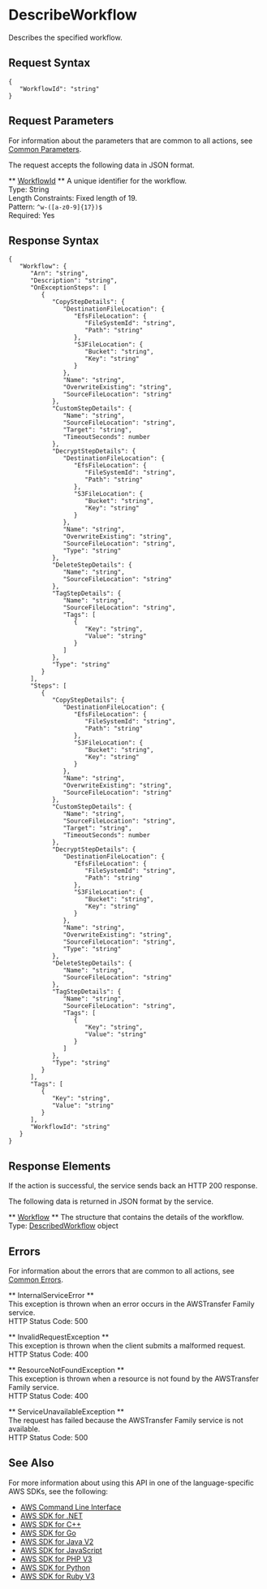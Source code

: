 # DescribeWorkflow<a name="API_DescribeWorkflow"></a>

Describes the specified workflow\.

## Request Syntax<a name="API_DescribeWorkflow_RequestSyntax"></a>

```
{
   "WorkflowId": "string"
}
```

## Request Parameters<a name="API_DescribeWorkflow_RequestParameters"></a>

For information about the parameters that are common to all actions, see [Common Parameters](CommonParameters.md)\.

The request accepts the following data in JSON format\.

 ** [WorkflowId](#API_DescribeWorkflow_RequestSyntax) **   <a name="TransferFamily-DescribeWorkflow-request-WorkflowId"></a>
A unique identifier for the workflow\.  
Type: String  
Length Constraints: Fixed length of 19\.  
Pattern: `^w-([a-z0-9]{17})$`   
Required: Yes

## Response Syntax<a name="API_DescribeWorkflow_ResponseSyntax"></a>

```
{
   "Workflow": { 
      "Arn": "string",
      "Description": "string",
      "OnExceptionSteps": [ 
         { 
            "CopyStepDetails": { 
               "DestinationFileLocation": { 
                  "EfsFileLocation": { 
                     "FileSystemId": "string",
                     "Path": "string"
                  },
                  "S3FileLocation": { 
                     "Bucket": "string",
                     "Key": "string"
                  }
               },
               "Name": "string",
               "OverwriteExisting": "string",
               "SourceFileLocation": "string"
            },
            "CustomStepDetails": { 
               "Name": "string",
               "SourceFileLocation": "string",
               "Target": "string",
               "TimeoutSeconds": number
            },
            "DecryptStepDetails": { 
               "DestinationFileLocation": { 
                  "EfsFileLocation": { 
                     "FileSystemId": "string",
                     "Path": "string"
                  },
                  "S3FileLocation": { 
                     "Bucket": "string",
                     "Key": "string"
                  }
               },
               "Name": "string",
               "OverwriteExisting": "string",
               "SourceFileLocation": "string",
               "Type": "string"
            },
            "DeleteStepDetails": { 
               "Name": "string",
               "SourceFileLocation": "string"
            },
            "TagStepDetails": { 
               "Name": "string",
               "SourceFileLocation": "string",
               "Tags": [ 
                  { 
                     "Key": "string",
                     "Value": "string"
                  }
               ]
            },
            "Type": "string"
         }
      ],
      "Steps": [ 
         { 
            "CopyStepDetails": { 
               "DestinationFileLocation": { 
                  "EfsFileLocation": { 
                     "FileSystemId": "string",
                     "Path": "string"
                  },
                  "S3FileLocation": { 
                     "Bucket": "string",
                     "Key": "string"
                  }
               },
               "Name": "string",
               "OverwriteExisting": "string",
               "SourceFileLocation": "string"
            },
            "CustomStepDetails": { 
               "Name": "string",
               "SourceFileLocation": "string",
               "Target": "string",
               "TimeoutSeconds": number
            },
            "DecryptStepDetails": { 
               "DestinationFileLocation": { 
                  "EfsFileLocation": { 
                     "FileSystemId": "string",
                     "Path": "string"
                  },
                  "S3FileLocation": { 
                     "Bucket": "string",
                     "Key": "string"
                  }
               },
               "Name": "string",
               "OverwriteExisting": "string",
               "SourceFileLocation": "string",
               "Type": "string"
            },
            "DeleteStepDetails": { 
               "Name": "string",
               "SourceFileLocation": "string"
            },
            "TagStepDetails": { 
               "Name": "string",
               "SourceFileLocation": "string",
               "Tags": [ 
                  { 
                     "Key": "string",
                     "Value": "string"
                  }
               ]
            },
            "Type": "string"
         }
      ],
      "Tags": [ 
         { 
            "Key": "string",
            "Value": "string"
         }
      ],
      "WorkflowId": "string"
   }
}
```

## Response Elements<a name="API_DescribeWorkflow_ResponseElements"></a>

If the action is successful, the service sends back an HTTP 200 response\.

The following data is returned in JSON format by the service\.

 ** [Workflow](#API_DescribeWorkflow_ResponseSyntax) **   <a name="TransferFamily-DescribeWorkflow-response-Workflow"></a>
The structure that contains the details of the workflow\.  
Type: [DescribedWorkflow](API_DescribedWorkflow.md) object

## Errors<a name="API_DescribeWorkflow_Errors"></a>

For information about the errors that are common to all actions, see [Common Errors](CommonErrors.md)\.

 ** InternalServiceError **   
This exception is thrown when an error occurs in the AWSTransfer Family service\.  
HTTP Status Code: 500

 ** InvalidRequestException **   
This exception is thrown when the client submits a malformed request\.  
HTTP Status Code: 400

 ** ResourceNotFoundException **   
This exception is thrown when a resource is not found by the AWSTransfer Family service\.  
HTTP Status Code: 400

 ** ServiceUnavailableException **   
The request has failed because the AWSTransfer Family service is not available\.  
HTTP Status Code: 500

## See Also<a name="API_DescribeWorkflow_SeeAlso"></a>

For more information about using this API in one of the language\-specific AWS SDKs, see the following:
+  [AWS Command Line Interface](https://docs.aws.amazon.com/goto/aws-cli/transfer-2018-11-05/DescribeWorkflow) 
+  [AWS SDK for \.NET](https://docs.aws.amazon.com/goto/DotNetSDKV3/transfer-2018-11-05/DescribeWorkflow) 
+  [AWS SDK for C\+\+](https://docs.aws.amazon.com/goto/SdkForCpp/transfer-2018-11-05/DescribeWorkflow) 
+  [AWS SDK for Go](https://docs.aws.amazon.com/goto/SdkForGoV1/transfer-2018-11-05/DescribeWorkflow) 
+  [AWS SDK for Java V2](https://docs.aws.amazon.com/goto/SdkForJavaV2/transfer-2018-11-05/DescribeWorkflow) 
+  [AWS SDK for JavaScript](https://docs.aws.amazon.com/goto/AWSJavaScriptSDK/transfer-2018-11-05/DescribeWorkflow) 
+  [AWS SDK for PHP V3](https://docs.aws.amazon.com/goto/SdkForPHPV3/transfer-2018-11-05/DescribeWorkflow) 
+  [AWS SDK for Python](https://docs.aws.amazon.com/goto/boto3/transfer-2018-11-05/DescribeWorkflow) 
+  [AWS SDK for Ruby V3](https://docs.aws.amazon.com/goto/SdkForRubyV3/transfer-2018-11-05/DescribeWorkflow) 